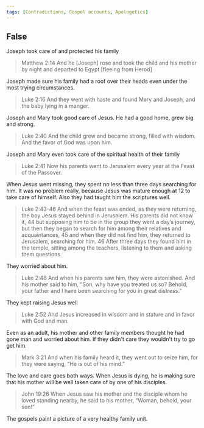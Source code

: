 ```yaml
---
tags: [Contradictions, Gospel accounts, Apologetics]
---
```

## False

Joseph took care of and protected his family

> Matthew 2:14 And he [Joseph] rose and took the child and his mother by night and departed to Egypt [fleeing from Herod]

Joseph made sure his family had a roof over their heads even under the most trying circumstances.

> Luke 2:16 And they went with haste and found Mary and Joseph, and the baby lying in a manger.

Joseph and Mary took good care of Jesus. He had a good home, grew big and strong.

> Luke 2:40 And the child grew and became strong, filled with wisdom. And the favor of God was upon him.

Joseph and Mary even took care of the spiritual health of their family

> Luke 2:41 Now his parents went to Jerusalem every year at the Feast of the Passover.

When Jesus went missing, they spent no less than three days searching for him. It was no problem really, because Jesus was mature enough at 12 to take care of himself. Also they had taught him the scriptures well.

> Luke 2:43-46 And when the feast was ended, as they were returning, the boy Jesus stayed behind in Jerusalem. His parents did not know it, 44 but supposing him to be in the group they went a day’s journey, but then they began to search for him among their relatives and acquaintances, 45 and when they did not find him, they returned to Jerusalem, searching for him. 46 After three days they found him in the temple, sitting among the teachers, listening to them and asking them questions.

They worried about him.

> Luke 2:48 And when his parents saw him, they were astonished. And his mother said to him, “Son, why have you treated us so? Behold, your father and I have been searching for you in great distress.”

They kept raising Jesus well

> Luke 2:52 And Jesus increased in wisdom and in stature and in favor with God and man.

Even as an adult, his mother and other family members thought he had gone man and worried about him. If they didn't care they wouldn't try to go get him.

> Mark 3:21 And when his family heard it, they went out to seize him, for they were saying, “He is out of his mind.”

The love and care goes both ways. When Jesus is dying, he is making sure that his mother will be well taken care of by one of his disciples.

> John 19:26 When Jesus saw his mother and the disciple whom he loved standing nearby, he said to his mother, “Woman, behold, your son!”

The gospels paint a picture of a very healthy family unit.
